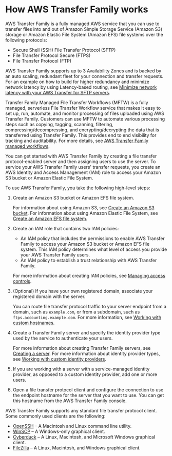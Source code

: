 # How AWS Transfer Family works<a name="how-aws-transfer-works"></a>

AWS Transfer Family is a fully managed AWS service that you can use to transfer files into and out of Amazon Simple Storage Service \(Amazon S3\) storage or Amazon Elastic File System \(Amazon EFS\) file systems over the following protocols:
+ Secure Shell \(SSH\) File Transfer Protocol \(SFTP\)
+ File Transfer Protocol Secure \(FTPS\)
+ File Transfer Protocol \(FTP\)

 AWS Transfer Family supports up to 3 Availability Zones and is backed by an auto scaling, redundant fleet for your connection and transfer requests\. For an example on how to build for higher redundancy and minimize network latency by using Latency\-based routing, see [Minimize network latency with your AWS Transfer for SFTP servers](http://aws.amazon.com/blogs/storage/minimize-network-latency-with-your-aws-transfer-for-sftp-servers/)\. 

 Transfer Family Managed File Transfer Workflows \(MFTW\) is a fully managed, serverless File Transfer Workflow service that makes it easy to set up, run, automate, and monitor processing of files uploaded using AWS Transfer Family\. Customers can use MFTW to automate various processing steps such as copying, tagging, scanning, filtering, compressing/decompressing, and encrypting/decrypting the data that is transferred using Transfer Family\. This provides end to end visibility for tracking and auditability\. For more details, see [AWS Transfer Family managed workflows](transfer-workflows.md)\. 

You can get started with AWS Transfer Family by creating a file transfer protocol\-enabled server and then assigning users to use the server\. To service your AWS Transfer Family users' transfer requests, you create an AWS Identity and Access Management \(IAM\) role to access your Amazon S3 bucket or Amazon Elastic File System\.

To use AWS Transfer Family, you take the following high\-level steps:

1. Create an Amazon S3 bucket or Amazon EFS file system\.

    For information about using Amazon S3, see [Create an Amazon S3 bucket](requirements-S3.md)\. For information about using Amazon Elastic File System, see [Create an Amazon EFS file system](requirements-efs.md)\.

1. Create an IAM role that contains two IAM policies:
   + An IAM policy that includes the permissions to enable AWS Transfer Family to access your Amazon S3 bucket or Amazon EFS file system\. This IAM policy determines what level of access you provide your AWS Transfer Family users\.
   + An IAM policy to establish a trust relationship with AWS Transfer Family\.

   For more information about creating IAM policies, see [Managing access controls](users-policies.md)\.

1. \(Optional\) If you have your own registered domain, associate your registered domain with the server\.

   You can route file transfer protocol traffic to your server endpoint from a domain, such as `example.com`, or from a subdomain, such as `ftps.accounting.example.com`\. For more information, see [Working with custom hostnames](requirements-dns.md)\.

1. Create a Transfer Family server and specify the identity provider type used by the service to authenticate your users\.

    For more information about creating Transfer Family servers, see [Creating a server](create-server.md)\. For more information about identity provider types, see [Working with custom identity providers](custom-identity-provider-users.md)\. 

1. If you are working with a server with a service\-managed identity provider, as opposed to a custom identity provider, add one or more users\.

1. Open a file transfer protocol client and configure the connection to use the endpoint hostname for the server that you want to use\. You can get this hostname from the AWS Transfer Family console\.

AWS Transfer Family supports any standard file transfer protocol client\. Some commonly used clients are the following:
+ [OpenSSH](https://www.openssh.com/) – A Macintosh and Linux command line utility\.
+ [WinSCP](https://winscp.net/eng/download.php) – A Windows\-only graphical client\.
+  [Cyberduck](https://cyberduck.io/) – A Linux, Macintosh, and Microsoft Windows graphical client\.
+ [FileZilla](https://filezilla-project.org/) – A Linux, Macintosh, and Windows graphical client\.
